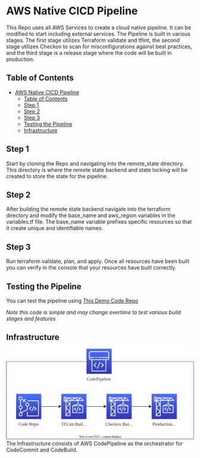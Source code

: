# AWS Native CICD Pipeline

This Repo uses all AWS Services to create a cloud native pipeline. It can be modified to start including external services. The Pipeline is built in various stages. The first stage utilizes Terraform validate and tflint, the second stage utilizes Checkov to scan for misconfigurations against best practices, and the third stage is a release stage where the code will be built in production.

## Table of Contents
- [AWS Native CICD Pipeline](#aws-native-cicd-pipeline)
  - [Table of Contents](#table-of-contents)
  - [Step 1](#step-1)
  - [Step 2](#step-2)
  - [Step 3](#step-3)
  - [Testing the Pipeline](#testing-the-pipeline)
  - [Infrastructure](#infrastructure)


## Step 1
Start by cloning the Repo and navigating into the remote_state directory. This directory is where the remote state backend and state locking will be created to store the state for the pipeline.

## Step 2
After building the remote state backend navigate into the terraform directory and modify the base_name and aws_region variables in the variables.tf file. The base_name variable prefixes specific resources so that it create unique and identifiable names.

## Step 3
Run terraform validate, plan, and apply. Once all resources have been built you can verify in the console that your resources have built correctly. 

## Testing the Pipeline
You can test the pipeline using [This Demo Code Repo](https://github.com/CloudBeard/aws-cicd-piepline-demo-code.git) 

*Note this code is simple and may change overtime to test various build stages and features*

## Infrastructure
<img src="./AWS Native CICD Pipeline.svg">
<br>
The Infrastructure consists of AWS CodePipeline as the orchestrator for CodeCommit and CodeBuild.